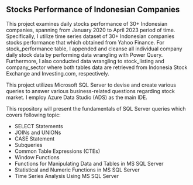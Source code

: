 ## Stocks Performance of Indonesian Companies
This project examines daily stocks performance of 30+ Indonesian companies, spanning from January 2020 to April 2023 period of time. Specifically, I utilize time series dataset of 30+ Indonesian companies stocks performance that which obtained from Yahoo Finance. For stock_performance table, I appended and cleanse all individual company daily stock data by performing data wrangling with Power Query. Furthermore, I also conducted data wrangling to stock_listing and company_sector where both tables data are retrieved from Indonesia Stock Exchange and Investing.com, respectively.

This project utilizes Microsoft SQL Server to devise and create various queries to answer various business-related questions regarding stock market. I employ Azure Data Studio (ADS) as the main IDE.

This repository will present the fundamentals of SQL Server queries which covers following topic:
+ SELECT Statements
+ JOINs and UNIONs
+ CASE Statement
+ Subqueries
+ Common Table Expressions (CTEs)
+ Window Functions
+ Functions for Manipulating Data and Tables in MS SQL Server
+ Statistical and Numeric Functions in MS SQL Server
+ Time Series Analysis Using MS SQL Server
